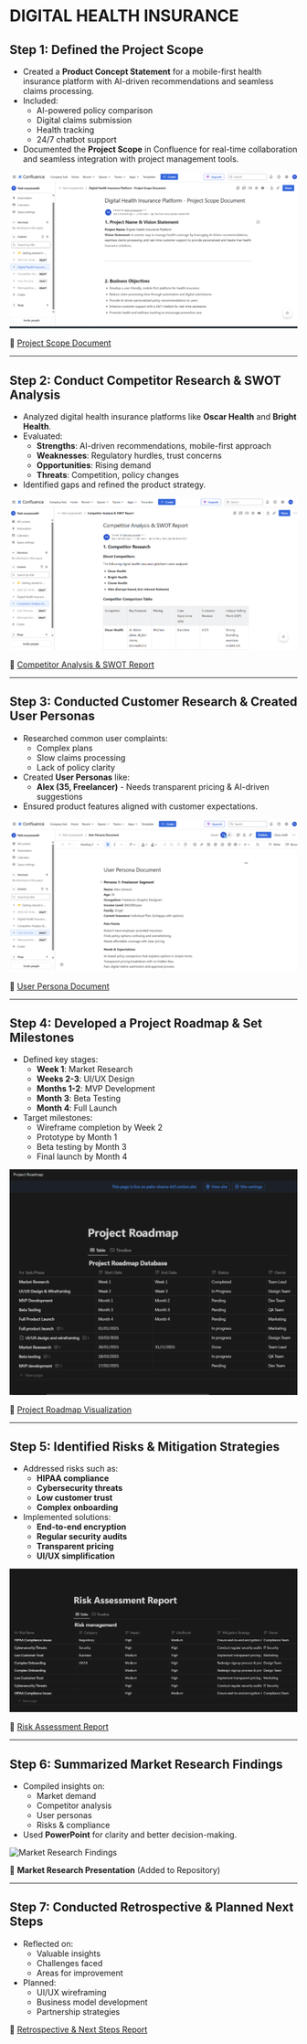 # DIGITAL HEALTH INSURANCE

## Step 1: Defined the Project Scope
- Created a **Product Concept Statement** for a mobile-first health insurance platform with AI-driven recommendations and seamless claims processing.
- Included:
  - AI-powered policy comparison
  - Digital claims submission
  - Health tracking
  - 24/7 chatbot support
- Documented the **Project Scope** in Confluence for real-time collaboration and seamless integration with project management tools.

![Project Scope](https://github.com/Yash24-code/Digital-Health-Insurance/blob/main/Screenshot%202025-02-14%20024036.png)


📄 [Project Scope Document](https://suryawanshiyash.atlassian.net/wiki/x/AoAg)

---

## Step 2: Conduct Competitor Research & SWOT Analysis
- Analyzed digital health insurance platforms like **Oscar Health** and **Bright Health**.
- Evaluated:
  - **Strengths**: AI-driven recommendations, mobile-first approach
  - **Weaknesses**: Regulatory hurdles, trust concerns
  - **Opportunities**: Rising demand
  - **Threats**: Competition, policy changes
- Identified gaps and refined the product strategy.

![SWOT Analysis](https://github.com/Yash24-code/Digital-Health-Insurance/blob/main/Screenshot%202025-02-14%20024833.png)


📄 [Competitor Analysis & SWOT Report](https://suryawanshiyash.atlassian.net/wiki/x/AYAi)

---

## Step 3: Conducted Customer Research & Created User Personas
- Researched common user complaints:
  - Complex plans
  - Slow claims processing
  - Lack of policy clarity
- Created **User Personas** like:
  - **Alex (35, Freelancer)** - Needs transparent pricing & AI-driven suggestions
- Ensured product features aligned with customer expectations.

![User personas](https://github.com/Yash24-code/Digital-Health-Insurance/blob/main/Screenshot%202025-02-14%20030055.png)

📄 [User Persona Document](https://suryawanshiyash.atlassian.net/wiki/x/EoAg)

---

## Step 4: Developed a Project Roadmap & Set Milestones
- Defined key stages:
  - **Week 1**: Market Research
  - **Weeks 2-3**: UI/UX Design
  - **Months 1-2**: MVP Development
  - **Month 3**: Beta Testing
  - **Month 4**: Full Launch
- Target milestones:
  - Wireframe completion by Week 2
  - Prototype by Month 1
  - Beta testing by Month 3
  - Final launch by Month 4

![Project Roadmap](https://github.com/Yash24-code/Digital-Health-Insurance/blob/main/Screenshot%202025-02-14%20030654.png)

📄 [Project Roadmap Visualization](https://palm-shame-b21.notion.site/Project-Roadmap-196e2210927e80068995c6ca5ab56e4b?pvs=4)

---

## Step 5: Identified Risks & Mitigation Strategies
- Addressed risks such as:
  - **HIPAA compliance**
  - **Cybersecurity threats**
  - **Low customer trust**
  - **Complex onboarding**
- Implemented solutions:
  - **End-to-end encryption**
  - **Regular security audits**
  - **Transparent pricing**
  - **UI/UX simplification**

![Risk Assessment](https://github.com/Yash24-code/Digital-Health-Insurance/blob/main/Screenshot%202025-02-14%20031257.png)


📄 [Risk Assessment Report](https://palm-shame-b21.notion.site/Risk-Assessment-Report-197e2210927e80979653f12204375f41?pvs=4)

---

## Step 6: Summarized Market Research Findings
- Compiled insights on:
  - Market demand
  - Competitor analysis
  - User personas
  - Risks & compliance
- Used **PowerPoint** for clarity and better decision-making.

![Market Research Findings](https://github.com/yourusername/your-repo/blob/main/image_6.png)

📄 **Market Research Presentation** (Added to Repository)

---

## Step 7: Conducted Retrospective & Planned Next Steps
- Reflected on:
  - Valuable insights
  - Challenges faced
  - Areas for improvement
- Planned:
  - UI/UX wireframing
  - Business model development
  - Partnership strategies

📄 [Retrospective & Next Steps Report](https://suryawanshiyash.atlassian.net/wiki/x/AQAt)
